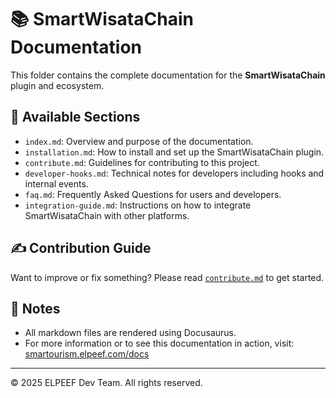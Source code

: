 # 📚 SmartWisataChain Documentation

This folder contains the complete documentation for the **SmartWisataChain** plugin and ecosystem.

## 📁 Available Sections

- `index.md`: Overview and purpose of the documentation.
- `installation.md`: How to install and set up the SmartWisataChain plugin.
- `contribute.md`: Guidelines for contributing to this project.
- `developer-hooks.md`: Technical notes for developers including hooks and internal events.
- `faq.md`: Frequently Asked Questions for users and developers.
- `integration-guide.md`: Instructions on how to integrate SmartWisataChain with other platforms.

## ✍️ Contribution Guide

Want to improve or fix something? Please read [`contribute.md`](./contribute.md) to get started.

## 📌 Notes

- All markdown files are rendered using Docusaurus.
- For more information or to see this documentation in action, visit: [smartourism.elpeef.com/docs](https://smartourism.elpeef.com/docs)

---

© 2025 ELPEEF Dev Team. All rights reserved.
